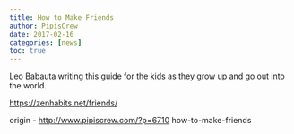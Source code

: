 ```yaml
---
title: How to Make Friends
author: PipisCrew
date: 2017-02-16
categories: [news]
toc: true
---
```


Leo Babauta writing this guide for the kids as they grow up and go out into the world.

https://zenhabits.net/friends/

origin - http://www.pipiscrew.com/?p=6710 how-to-make-friends